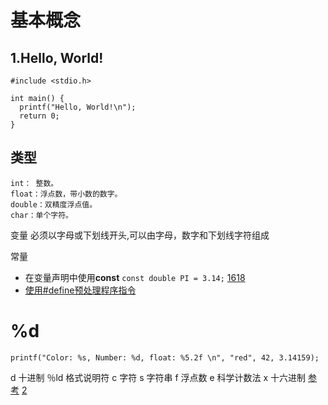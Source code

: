 # 基本概念

## 1.Hello, World!

```
#include <stdio.h>

int main() {
  printf("Hello, World!\n");
  return 0;
}
```
## 类型
```
int： 整数。
float：浮点数，带小数的数字。
double：双精度浮点值。
char：单个字符。
```
变量 必须以字母或下划线开头,可以由字母，数字和下划线字符组成

常量 
- 在变量声明中使用**const** `const double PI = 3.14;` [1618](https://code.sololearn.com/1618/#c)
- [使用#define预处理程序指令](https://code.sololearn.com/1635/#c)


# %d
```
printf("Color: %s, Number: %d, float: %5.2f \n", "red", 42, 3.14159);
```
d 十进制 
％ld 格式说明符
c 字符 
s 字符串 
f 浮点数 
e 科学计数法 
x 十六进制
[参考](https://code.sololearn.com/1650/#c) [2](https://www.sololearn.com/Play/C)


